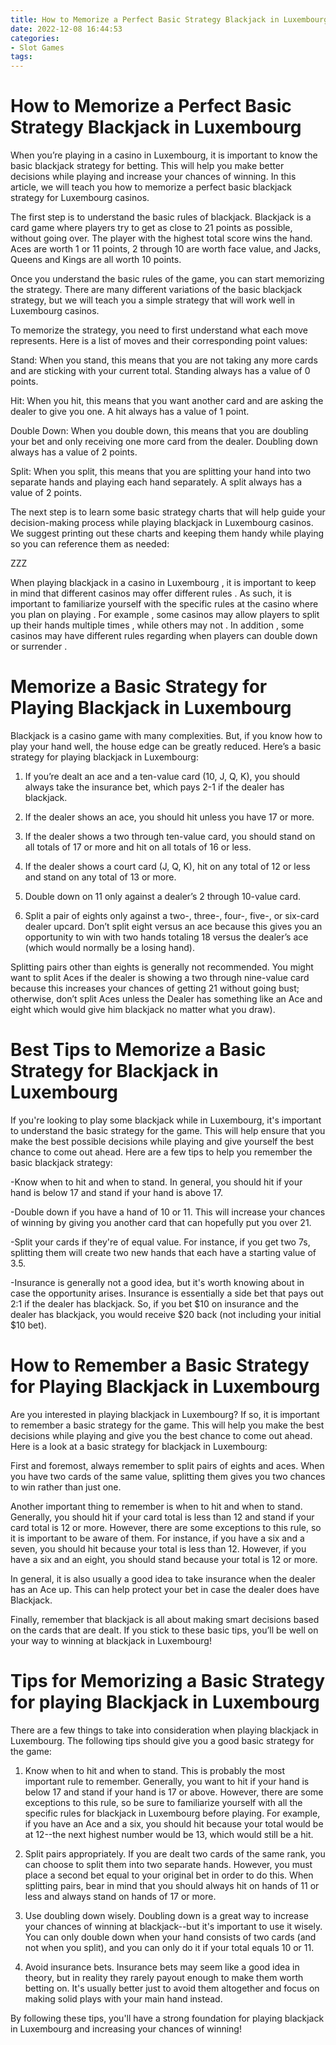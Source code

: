 ```yaml
---
title: How to Memorize a Perfect Basic Strategy Blackjack in Luxembourg
date: 2022-12-08 16:44:53
categories:
- Slot Games
tags:
---
```



#  How to Memorize a Perfect Basic Strategy Blackjack in Luxembourg

When you’re playing in a casino in Luxembourg, it is important to know the basic blackjack strategy for betting. This will help you make better decisions while playing and increase your chances of winning. In this article, we will teach you how to memorize a perfect basic blackjack strategy for Luxembourg casinos.

The first step is to understand the basic rules of blackjack. Blackjack is a card game where players try to get as close to 21 points as possible, without going over. The player with the highest total score wins the hand. Aces are worth 1 or 11 points, 2 through 10 are worth face value, and Jacks, Queens and Kings are all worth 10 points.

Once you understand the basic rules of the game, you can start memorizing the strategy. There are many different variations of the basic blackjack strategy, but we will teach you a simple strategy that will work well in Luxembourg casinos.

To memorize the strategy, you need to first understand what each move represents. Here is a list of moves and their corresponding point values:

Stand: When you stand, this means that you are not taking any more cards and are sticking with your current total. Standing always has a value of 0 points.

Hit: When you hit, this means that you want another card and are asking the dealer to give you one. A hit always has a value of 1 point.

Double Down: When you double down, this means that you are doubling your bet and only receiving one more card from the dealer. Doubling down always has a value of 2 points.

Split: When you split, this means that you are splitting your hand into two separate hands and playing each hand separately. A split always has a value of 2 points.

The next step is to learn some basic strategy charts that will help guide your decision-making process while playing blackjack in Luxembourg casinos. We suggest printing out these charts and keeping them handy while playing so you can reference them as needed:





















 ZZZ

 

When playing blackjack in a casino in Luxembourg , it is important to keep in mind that different casinos may offer different rules . As such, it is important to familiarize yourself with the specific rules at the casino where you plan on playing . For example , some casinos may allow players to split up their hands multiple times , while others may not . In addition , some casinos may have different rules regarding when players can double down or surrender .  

#  Memorize a Basic Strategy for Playing Blackjack in Luxembourg

Blackjack is a casino game with many complexities. But, if you know how to play your hand well, the house edge can be greatly reduced. Here’s a basic strategy for playing blackjack in Luxembourg:

1. If you’re dealt an ace and a ten-value card (10, J, Q, K), you should always take the insurance bet, which pays 2-1 if the dealer has blackjack.

2. If the dealer shows an ace, you should hit unless you have 17 or more.

3. If the dealer shows a two through ten-value card, you should stand on all totals of 17 or more and hit on all totals of 16 or less.

4. If the dealer shows a court card (J, Q, K), hit on any total of 12 or less and stand on any total of 13 or more.

5. Double down on 11 only against a dealer’s 2 through 10-value card.

6. Split a pair of eights only against a two-, three-, four-, five-, or six-card dealer upcard. Don’t split eight versus an ace because this gives you an opportunity to win with two hands totaling 18 versus the dealer’s ace (which would normally be a losing hand). 

 Splitting pairs other than eights is generally not recommended. You might want to split Aces if the dealer is showing a two through nine-value card because this increases your chances of getting 21 without going bust; otherwise, don’t split Aces unless the Dealer has something like an Ace and eight which would give him blackjack no matter what you draw).

#  Best Tips to Memorize a Basic Strategy for Blackjack in Luxembourg 

If you're looking to play some blackjack while in Luxembourg, it's important to understand the basic strategy for the game. This will help ensure that you make the best possible decisions while playing and give yourself the best chance to come out ahead. Here are a few tips to help you remember the basic blackjack strategy:

-Know when to hit and when to stand. In general, you should hit if your hand is below 17 and stand if your hand is above 17.

-Double down if you have a hand of 10 or 11. This will increase your chances of winning by giving you another card that can hopefully put you over 21.

-Split your cards if they're of equal value. For instance, if you get two 7s, splitting them will create two new hands that each have a starting value of 3.5.

-Insurance is generally not a good idea, but it's worth knowing about in case the opportunity arises. Insurance is essentially a side bet that pays out 2:1 if the dealer has blackjack. So, if you bet $10 on insurance and the dealer has blackjack, you would receive $20 back (not including your initial $10 bet).

#  How to Remember a Basic Strategy for Playing Blackjack in Luxembourg 

Are you interested in playing blackjack in Luxembourg? If so, it is important to remember a basic strategy for the game. This will help you make the best decisions while playing and give you the best chance to come out ahead. Here is a look at a basic strategy for blackjack in Luxembourg:

First and foremost, always remember to split pairs of eights and aces. When you have two cards of the same value, splitting them gives you two chances to win rather than just one.

Another important thing to remember is when to hit and when to stand. Generally, you should hit if your card total is less than 12 and stand if your card total is 12 or more. However, there are some exceptions to this rule, so it is important to be aware of them. For instance, if you have a six and a seven, you should hit because your total is less than 12. However, if you have a six and an eight, you should stand because your total is 12 or more.

In general, it is also usually a good idea to take insurance when the dealer has an Ace up. This can help protect your bet in case the dealer does have Blackjack.

Finally, remember that blackjack is all about making smart decisions based on the cards that are dealt. If you stick to these basic tips, you’ll be well on your way to winning at blackjack in Luxembourg!

#  Tips for Memorizing a Basic Strategy for playing Blackjack in Luxembourg

There are a few things to take into consideration when playing blackjack in Luxembourg. The following tips should give you a good basic strategy for the game:

1. Know when to hit and when to stand. This is probably the most important rule to remember. Generally, you want to hit if your hand is below 17 and stand if your hand is 17 or above. However, there are some exceptions to this rule, so be sure to familiarize yourself with all the specific rules for blackjack in Luxembourg before playing. For example, if you have an Ace and a six, you should hit because your total would be at 12--the next highest number would be 13, which would still be a hit.

2. Split pairs appropriately. If you are dealt two cards of the same rank, you can choose to split them into two separate hands. However, you must place a second bet equal to your original bet in order to do this. When splitting pairs, bear in mind that you should always hit on hands of 11 or less and always stand on hands of 17 or more.

3. Use doubling down wisely. Doubling down is a great way to increase your chances of winning at blackjack--but it's important to use it wisely. You can only double down when your hand consists of two cards (and not when you split), and you can only do it if your total equals 10 or 11.

4. Avoid insurance bets. Insurance bets may seem like a good idea in theory, but in reality they rarely payout enough to make them worth betting on. It's usually better just to avoid them altogether and focus on making solid plays with your main hand instead.

By following these tips, you'll have a strong foundation for playing blackjack in Luxembourg and increasing your chances of winning!